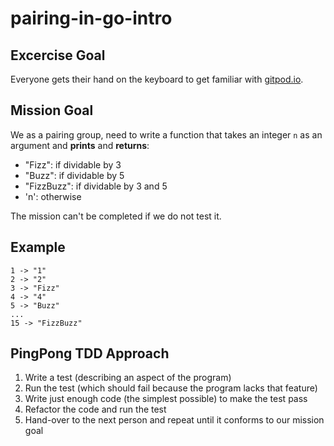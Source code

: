 # pairing-in-go-intro

## Excercise Goal
Everyone gets their hand on the keyboard to get familiar with [gitpod.io](https://www.gitpod.io/).

## Mission Goal
We as a pairing group, need to write a function that takes an integer `n` as an argument
and **prints** and **returns**:
- "Fizz": if dividable by 3
- "Buzz": if dividable by 5
- "FizzBuzz": if dividable by 3 and 5
- 'n': otherwise

The mission can't be completed if we do not test it.

## Example
```
1 -> "1"
2 -> "2"
3 -> "Fizz"
4 -> "4"
5 -> "Buzz"
...
15 -> "FizzBuzz"
```

## PingPong TDD Approach
1. Write a test (describing an aspect of the program)
2. Run the test (which should fail because the program lacks that feature)
3. Write just enough code (the simplest possible) to make the test pass
4. Refactor the code and run the test
5. Hand-over to the next person and repeat until it conforms to our mission goal